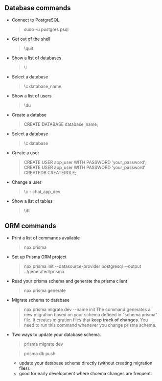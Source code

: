 ## Database commands

- Connect to PostgreSQL

  > sudo -u postgres psql

- Get out of the shell

  > \quit

- Show a list of databases

  > \l

- Select a database

  > \c database_name

- Show a list of users

  > \du

- Create a databse

  > CREATE DATABASE database_name;

- Select a database

  > \c database

- Create a user

  > CREATE USER app_user WITH PASSWORD 'your_password';
  > CREATE USER app_user WITH PASSWORD 'your_password' CREATEDB CREATEROLE;

- Change a user

  > \c - chat_app_dev

- Show a list of tables

  > \dt

## ORM commands

- Print a list of commands available

  > npx prisma

- Set up Prisma ORM project

  > npx prisma init --datasource-provider postgresql --output ../generated/prisma

- Read your prisma schema and generate the prisma client

  > npx prisma generate

- Migrate schema to database

  > npx prisma migrate dev --name init
  > The command generates a new migration based on your schema defined in "schema.prisma" file.
  > It creates migration files that **keep track of changes**.
  > You need to run this command whenever you change prisma schema.

- Two ways to update your database schema.

  > prisma migrate dev

  > prisma db push

  - update your database schema directly (without creating migration files).
  - good for early development where shcema changes are frequent.
